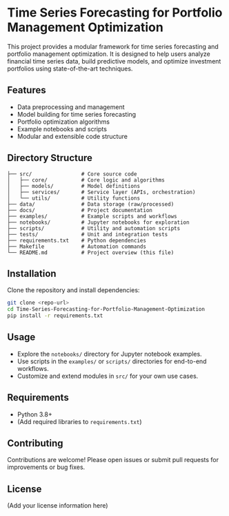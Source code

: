 # Time Series Forecasting for Portfolio Management Optimization

This project provides a modular framework for time series forecasting and portfolio management optimization. It is designed to help users analyze financial time series data, build predictive models, and optimize investment portfolios using state-of-the-art techniques.

## Features
- Data preprocessing and management
- Model building for time series forecasting
- Portfolio optimization algorithms
- Example notebooks and scripts
- Modular and extensible code structure

## Directory Structure
```
├── src/                # Core source code
│   ├── core/           # Core logic and algorithms
│   ├── models/         # Model definitions
│   ├── services/       # Service layer (APIs, orchestration)
│   └── utils/          # Utility functions
├── data/               # Data storage (raw/processed)
├── docs/               # Project documentation
├── examples/           # Example scripts and workflows
├── notebooks/          # Jupyter notebooks for exploration
├── scripts/            # Utility and automation scripts
├── tests/              # Unit and integration tests
├── requirements.txt    # Python dependencies
├── Makefile            # Automation commands
└── README.md           # Project overview (this file)
```

## Installation

Clone the repository and install dependencies:

```bash
git clone <repo-url>
cd Time-Series-Forecasting-for-Portfolio-Management-Optimization
pip install -r requirements.txt
```

## Usage

- Explore the `notebooks/` directory for Jupyter notebook examples.
- Use scripts in the `examples/` or `scripts/` directories for end-to-end workflows.
- Customize and extend modules in `src/` for your own use cases.

## Requirements
- Python 3.8+
- (Add required libraries to `requirements.txt`)

## Contributing
Contributions are welcome! Please open issues or submit pull requests for improvements or bug fixes.

## License
(Add your license information here)
